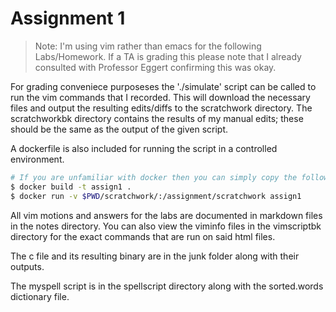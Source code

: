 # Assignment 1

>Note: I'm using vim rather than emacs for the following Labs/Homework. If a TA is grading this 
please note that I already consulted with Professor Eggert confirming this was okay.

For grading conveniece purposeses the './simulate' script can be called to run the vim commands that I recorded. 
This will download the necessary files and output the resulting edits/diffs to the scratchwork directory.
The scratchworkbk directory contains the results of my manual edits; these should be the same as the output of the given script.

A dockerfile is also included for running the script in a controlled environment.
```sh
# If you are unfamiliar with docker then you can simply copy the following commands.
$ docker build -t assign1 .
$ docker run -v $PWD/scratchwork/:/assignment/scratchwork assign1
```

All vim motions and answers for the labs are documented in markdown files in the notes directory.
You can also view the viminfo files in the vimscriptbk directory for the exact commands that are run on said html files.

The c file and its resulting binary are in the junk folder along with their outputs.

The myspell script is in the spellscript directory along with the sorted.words dictionary file.
